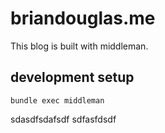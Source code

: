 # briandouglas.me
This blog is built with middleman.

## development setup

```
bundle exec middleman
```
sdasdfsdafsdf
sdfasfdsdf
